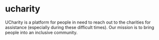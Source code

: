 # ucharity
UCharity is a platform for people in need to reach out to the charities for assistance (especially during these difficult times). Our mission is to bring people into an inclusive community.
